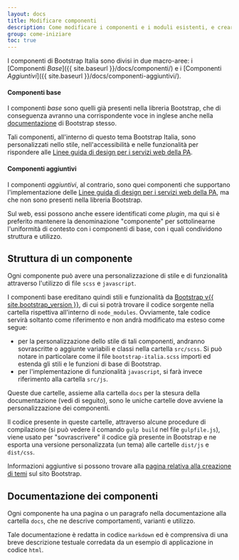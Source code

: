 ```yaml
---
layout: docs
title: Modificare componenti
description: Come modificare i componenti e i moduli esistenti, e crearne di nuovi
group: come-iniziare
toc: true
---
```


I componenti di Bootstrap Italia sono divisi in due macro-aree: i [Componenti _Base_]({{ site.baseurl }}/docs/componenti/) e i [Componenti _Aggiuntivi_]({{ site.baseurl }}/docs/componenti-aggiuntivi/).
 
#### Componenti base

I componenti _base_ sono quelli già presenti nella libreria Bootstrap, che di conseguenza avranno una corrispondente voce in inglese anche nella [documentazione][documentazione-bootstrap] di Bootstrap stesso.

Tali componenti, all'interno di questo tema Bootstrap Italia, sono personalizzati nello stile, nell'accessibilità e nelle funzionalità per rispondere alle [Linee guida di design per i servizi web della PA][linee-guida].

#### Componenti aggiuntivi

I componenti _aggiuntivi_, al contrario, sono quei componenti che supportano l'implementazione delle [Linee guida di design per i servizi web della PA][linee-guida], ma che non sono presenti nella libreria Bootstrap.

Sul web, essi possono anche essere identificati come _plugin_, ma qui si è preferito mantenere la denominazione "componente" per sottolinearne l'uniformità di contesto con i componenti di base, con i quali condividono struttura e utilizzo.

## Struttura di un componente

Ogni componente può avere una personalizzazione di stile e di funzionalità attraverso l'utilizzo di file `scss` e `javascript`.

I componenti base ereditano quindi stili e funzionalità da [Bootstrap v{{ site.bootstrap_version }}](https://getbootstrap.com/docs/4.0/getting-started/introduction/), di cui si potrà trovare il codice sorgente nella cartella rispettiva all'interno di `node_modules`. Ovviamente, tale codice servirà soltanto come riferimento e non andrà modificato ma esteso come segue:
 
- per la personalizzazione dello stile di tali componenti, andranno sovrascritte o aggiunte variabili e classi nella cartella `src/scss`. Si può notare in particolare come il file `bootstrap-italia.scss` importi ed estenda gli stili e le funzioni di base di Bootstrap.
- per l'implementazione di funzionalità `javascript`, si farà invece riferimento alla cartella `src/js`.

Queste due cartelle, assieme alla cartella `docs` per la stesura della documentazione (vedi di seguito), sono le uniche cartelle dove avviene la personalizzazione dei componenti.

Il codice presente in queste cartelle, attraverso alcune procedure di compilazione (si può vedere il comando `gulp build` nel file `gulpfile.js`), viene usato per "sovrascrivere" il codice già presente in Bootstrap e ne esporta una versione personalizzata (un tema) alle cartelle `dist/js` e `dist/css`.

Informazioni aggiuntive si possono trovare alla [pagina relativa alla creazione di temi](https://getbootstrap.com/docs/4.0/getting-started/theming/) sul sito Bootstrap.

## Documentazione dei componenti

Ogni componente ha una pagina o un paragrafo nella documentazione alla cartella `docs`, che ne descrive comportamenti, varianti e utilizzo.

Tale documentazione è redatta in codice `markdown` ed è comprensiva di una breve descrizione testuale corredata da un esempio di applicazione in codice `html`.

[documentazione-bootstrap]: https://getbootstrap.com/docs/4.0/getting-started/introduction/
[linee-guida]: https://design-italia.readthedocs.io/it/stable/index.html

